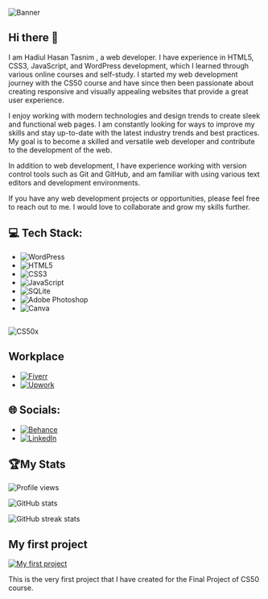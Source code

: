 
![Banner](https://scontent.fdac99-1.fna.fbcdn.net/v/t39.30808-6/332482164_3383463508607930_7723230335207355644_n.jpg?_nc_cat=108&ccb=1-7&_nc_sid=730e14&_nc_ohc=DctBohgQaagAX-6zTfw&_nc_ht=scontent.fdac99-1.fna&oh=00_AfD1EAmfQv7r0ZV_HT0Jskq3QP6D5E4F7LrZYqk-ficqeA&oe=63F748B0)

## Hi there 👋


I am Hadiul Hasan Tasnim , a web developer. I have experience in HTML5, CSS3, JavaScript, and WordPress development, which I learned through various online courses and self-study. I started my web development journey with the CS50 course and have since then been passionate about creating responsive and visually appealing websites that provide a great user experience.

I enjoy working with modern technologies and design trends to create sleek and functional web pages. I am constantly looking for ways to improve my skills and stay up-to-date with the latest industry trends and best practices. My goal is to become a skilled and versatile web developer and contribute to the development of the web.

In addition to web development, I have experience working with version control tools such as Git and GitHub, and am familiar with using various text editors and development environments.

If you have any web development projects or opportunities, please feel free to reach out to me. I would love to collaborate and grow my skills further.

## 💻 Tech Stack:
- ![WordPress](https://img.shields.io/badge/WordPress-%23117AC9.svg?style=for-the-badge&logo=WordPress&logoColor=white)
- ![HTML5](https://img.shields.io/badge/html5-%23E34F26.svg?style=for-the-badge&logo=html5&logoColor=white) 
- ![CSS3](https://img.shields.io/badge/css3-%231572B6.svg?style=for-the-badge&logo=css3&logoColor=white) 
- ![JavaScript](https://img.shields.io/badge/javascript-%23323330.svg?style=for-the-badge&logo=javascript&logoColor=%23F7DF1E) 
- ![SQLite](https://img.shields.io/badge/sqlite-%2307405e.svg?style=for-the-badge&logo=sqlite&logoColor=white) 
- ![Adobe Photoshop](https://img.shields.io/badge/adobephotoshop-%2331A8FF.svg?style=for-the-badge&logo=adobephotoshop&logoColor=white) 
- ![Canva](https://img.shields.io/badge/Canva-%2300C4CC.svg?style=for-the-badge&logo=Canva&logoColor=white)
##
![CS50x](https://scontent.fdac99-1.fna.fbcdn.net/v/t39.30808-6/332468535_1332292204227192_4442671184504726875_n.jpg?stp=dst-jpg_p180x540&_nc_cat=109&ccb=1-7&_nc_sid=730e14&_nc_ohc=oXhBpKTVjaQAX8OKQlf&_nc_ht=scontent.fdac99-1.fna&oh=00_AfBi1ycSo4ua-Tn5K63TUkn7KdvbcpeTIvUOhiSQau5L_g&oe=63F92107)

## Workplace

- [![Fiverr](https://img.shields.io/badge/Fiverr-1dbf73?logo=fiverr&logoColor=white)](https://www.fiverr.com/tasnim_hasan?up_rollout=true)
- [![Upwork](https://img.shields.io/badge/Upwork-6fda44?logo=upwork&logoColor=white)](https://www.upwork.com/freelancers/~01672e3195d9571d06)
## 🌐 Socials:

- [![Behance](https://img.shields.io/badge/Behance-1769ff?logo=behance&logoColor=white)](https://behance.net/HadiulHasanTasnim)  
- [![LinkedIn](https://img.shields.io/badge/LinkedIn-%230077B5.svg?logo=linkedin&logoColor=white)](https://www.linkedin.com/in/hadiul-hasan-tasnim-128b98241/)

## 🏆My Stats


![Profile views](https://gpvc.arturio.dev/Tasnim-Hasan)  

![GitHub stats](https://github-readme-stats.vercel.app/api?username=Tasnim-Hasan&show_icons=true)  

![GitHub streak stats](https://streak-stats.demolab.com/?user=Tasnim-Hasan)
## My first project

[![My first project](https://img.youtube.com/vi/VIDEO_ID/0.jpg)](https://www.youtube.com/watch?v=C8L-k4LG65w)

This is the very first project that I have created for the Final Project of CS50 course.
